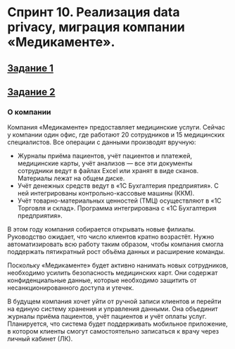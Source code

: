 # Спринт 10. Реализация data privacy, миграция компании «Медикаменте».

## [Задание 1](./Task1)
## [Задание 2](./Task2)


### О компании
Компания «Медикаменте» предоставляет медицинские услуги. Сейчас у компании один офис, где работают 20 сотрудников и 15 медицинских специалистов.
Все операции с данными производят вручную:

- Журналы приёма пациентов, учёт пациентов и платежей, медицинские карты, учёт анализов ― все эти документы сотрудники ведут в файлах Excel или хранят в виде сканов. Материалы лежат на общем диске.
- Учёт денежных средств ведут в «1С Бухгалтерия предприятия». С ней интегрированы контрольно-кассовые машины (ККМ).
- Учёт товарно-материальных ценностей (ТМЦ) осуществляют в «1С Торговля и склад». Программа интегрирована с «1С Бухгалтерия предприятия».

В этом году компания собирается открывать новые филиалы. Руководство ожидает, что число клиентов кратно возрастёт. Нужно автоматизировать всю работу таким образом, чтобы компания смогла поддержать пятикратный рост объёма данных и расширение команды.

Поскольку «Медикаменте» будет активно нанимать новых сотрудников, необходимо усилить безопасность медицинских карт. Они содержат конфиденциальные данные, которые необходимо защитить от несанкционированного доступа и утечек.

В будущем компания хочет уйти от ручной записи клиентов и перейти на единую систему хранения и управления данными. Она объединит журналы приёма пациентов, учёт пациентов и учёт оплаты услуг. Планируется, что система будет поддерживать мобильное приложение, в котором клиенты смогут самостоятельно записаться к врачу через личный кабинет (ЛК).